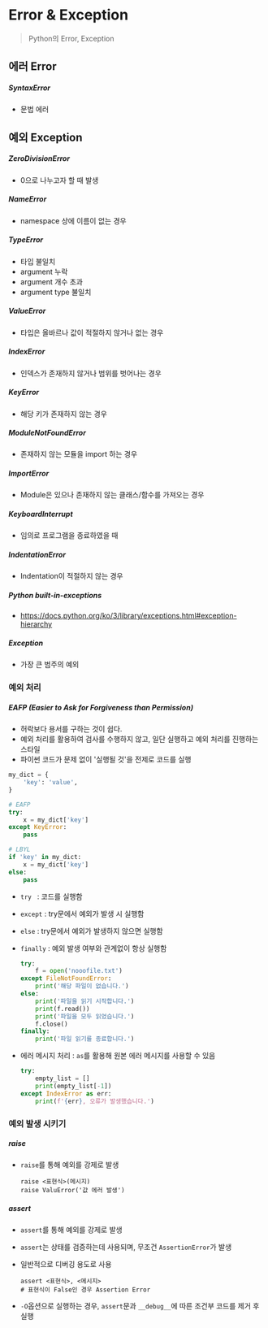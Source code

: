 # Error & Exception

> Python의 Error, Exception



## 에러 Error

##### SyntaxError

- 문법 에러



## 예외 Exception

##### ZeroDivisionError

- 0으로 나누고자 할 때 발생

##### NameError

- namespace 상에 이름이 없는 경우

##### TypeError

- 타입 불일치
- argument 누락
- argument 개수 초과
- argument type 불일치

##### ValueError

- 타입은 올바르나 값이 적절하지 않거나 없는 경우

##### IndexError

- 인덱스가 존재하지 않거나 범위를 벗어나는 경우

##### KeyError

- 해당 키가 존재하지 않는 경우

##### ModuleNotFoundError

- 존재하지 않는 모듈을 import 하는 경우

##### ImportError

- Module은 있으나 존재하지 않는 클래스/함수를 가져오는 경우

##### KeyboardInterrupt

- 임의로 프로그램을 종료하였을 때

##### IndentationError

- Indentation이 적절하지 않는 경우

##### Python built-in-exceptions

- https://docs.python.org/ko/3/library/exceptions.html#exception-hierarchy

##### Exception

- 가장 큰 범주의 예외



### 예외 처리 

##### EAFP (Easier to Ask for Forgiveness than Permission)

- 허락보다 용서를 구하는 것이 쉽다.
- 예외 처리를 활용하여 검사를 수행하지 않고, 일단 실행하고 예외 처리를 진행하는 스타일
- 파이썬 코드가 문제 없이 '실행될 것'을 전제로 코드를 실행

```python
my_dict = {
    'key': 'value',
}

# EAFP
try:
    x = my_dict['key']
except KeyError:
    pass

# LBYL
if 'key' in my_dict:
    x = my_dict['key']
else:
    pass
```



- `try ` : 코드를 실행함

- `except` : try문에서 예외가 발생 시 실행함

- `else` : try문에서 예외가 발생하지 않으면 실행함

- `finally` : 예외 발생 여부와 관계없이 항상 실행함

    ```python
    try:
        f = open('nooofile.txt')
    except FileNotFoundError:
        print('해당 파일이 없습니다.')
    else:
        print('파일을 읽기 시작합니다.')
        print(f.read())
        print('파일을 모두 읽었습니다.')
        f.close()
    finally:
        print('파일 읽기를 종료합니다.')
    ```

- 에러 메시지 처리 : `as`를 활용해 원본 에러 메시지를 사용할 수 있음

    ```python
    try:
        empty_list = []
        print(empty_list[-1])
    except IndexError as err:
        print(f'{err}, 오류가 발생했습니다.')
    ```

  

### 예외 발생 시키기

##### raise

- `raise`를 통해 예외를 강제로 발생

  ```
  raise <표현식>(메시지)
  raise ValuError('값 에러 발생')
  ```

##### assert

- `assert`를 통해 예외를 강제로 발생

- `assert`는 상태를 검증하는데 사용되며, 무조건 `AssertionError`가 발생

- 일반적으로 디버깅 용도로 사용

  ```
  assert <표현식>, <메시지>
  # 표현식이 False인 경우 Assertion Error
  ```

- `-O`옵션으로 실행하는 경우, `assert`문과 `__debug__`에 따른 조건부 코드를 제거 후 실행

